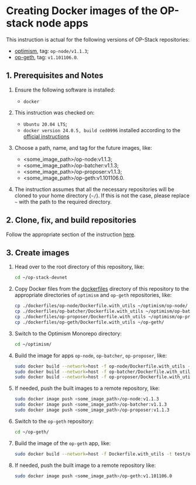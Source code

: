# Creating Docker images of the OP-stack node apps

This instruction is actual for the following versions of OP-Stack repositories:
* [optimism](https://github.com/ethereum-optimism/optimism), tag: `op-node/v1.1.3`;
* [op-geth](https://github.com/ethereum-optimism/op-geth), tag: `v1.101106.0`.

## 1. Prerequisites and Notes

1.  Ensure the following software is installed:
    * `docker`


2.  This instruction was checked on:
    * `Ubuntu 20.04 LTS`;
    * `docker version 24.0.5, build ced0996` installed according to the [official instructions](https://docs.docker.com/desktop/install/ubuntu/)


3.  Choose a path, name, and tag for the future images, like:
    * <some_image_path>/op-node:v1.1.3;
    * <some_image_path>/op-batcher:v1.1.3;
    * <some_image_path>/op-proposer:v1.1.3;
    * <some_image_path>/op-geth:v1.101106.0.


4. The instruction assumes that all the necessary repositories will be cloned to your home directory (`~/`). If this is not the case, please replace `~` with the path to the required directory.



## 2. Clone, fix, and build repositories

Follow the appropriate section of the instruction [here](./single-node-no-docker.md).




## 3. Create images

1.  Head over to the root directory of this repository, like:
    ```bash
    cd ~/op-stack-devnet
    ```

2.  Copy Docker files from the [dockerfiles](./dockerfiles) directory of this repository to the appropriate directories of `optimism` and `op-geth` repositories, like:
    ```bash
    cp ./dockerfiles/op-node/Dockerfile.with_utils ~/optimism/op-node/
    cp ./dockerfiles/op-batcher/Dockerfile.with_utils ~/optimism/op-batcher/
    cp ./dockerfiles/op-proposer/Dockerfile.with_utils ~/optimism/op-proposer/
    cp ./dockerfiles/op-geth/Dockerfile.with_utils ~/op-geth/
    ```


3. Switch to the Optimism Monorepo directory:
    ```bash
    cd ~/optimism/
    ```


4.  Build the image for apps `op-node`, `op-batcher`, `op-proposer`, like:
    ```bash
    sudo docker build --network=host -f op-node/Dockerfile.with_utils -t <some_image_path>/op-node:v1.1.3 .
    sudo docker build --network=host -f op-batcher/Dockerfile.with_utils -t <some_image_path>/op-batcher:v1.1.3 .
    sudo docker build --network=host -f op-proposer/Dockerfile.with_utils -t <some_image_path>/op-proposer:v1.1.3 .
    ```


5.  If needed, push the built images to a remote repository, like:
    ```bash
    sudo docker image push <some_image_path>/op-node:v1.1.3
    sudo docker image push <some_image_path>/op-batcher:v1.1.3
    sudo docker image push <some_image_path>/op-proposer:v1.1.3
    ```


6.  Switch to the `op-geth` repository:
    ```bash
    cd ~/op-geth/
    ```


7.  Build the image of the `op-geth` app, like:
    ```bash
    sudo docker build --network=host -f Dockerfile.with_utils -t test/op-geth:v1.101106.0 .
    ```


8.  If needed, push the built image to a remote repository like:
    ```bash
    sudo docker image push <some_image_path>/op-geth:v1.101106.0
    ```
